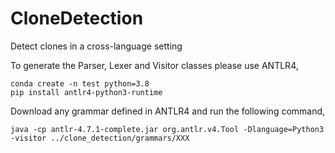 # CloneDetection
Detect clones in a cross-language setting

To generate the Parser, Lexer and Visitor classes please use ANTLR4,
```
conda create -n test python=3.8
pip install antlr4-python3-runtime
```

Download any grammar defined in ANTLR4 and run the following command,
```
java -cp antlr-4.7.1-complete.jar org.antlr.v4.Tool -Dlanguage=Python3 -visitor ../clone_detection/grammars/XXX
```
